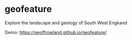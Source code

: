 # geofeature

Explore the landscape and geology of South West Engkand

Demo: https://geoffrowland.github.io/geofeature/
